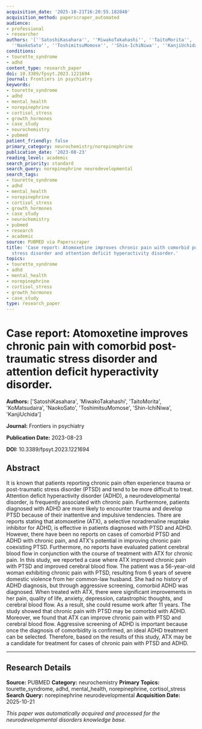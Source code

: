 ```yaml
---
acquisition_date: '2025-10-21T16:20:55.182040'
acquisition_method: paperscraper_automated
audience:
- professional
- researcher
authors: '[''SatoshiKasahara'', ''MiwakoTakahashi'', ''TaitoMorita'', ''KoMatsudaira'',
  ''NaokoSato'', ''ToshimitsuMomose'', ''Shin-IchiNiwa'', ''KanjiUchida'']'
conditions:
- tourette_syndrome
- adhd
content_type: research_paper
doi: 10.3389/fpsyt.2023.1221694
journal: Frontiers in psychiatry
keywords:
- tourette_syndrome
- adhd
- mental_health
- norepinephrine
- cortisol_stress
- growth_hormones
- case_study
- neurochemistry
- pubmed
patient_friendly: false
primary_category: neurochemistry/norepinephrine
publication_date: '2023-08-23'
reading_level: academic
search_priority: standard
search_query: norepinephrine neurodevelopmental
search_tags:
- tourette_syndrome
- adhd
- mental_health
- norepinephrine
- cortisol_stress
- growth_hormones
- case_study
- neurochemistry
- pubmed
- research
- academic
source: PUBMED via Paperscraper
title: 'Case report: Atomoxetine improves chronic pain with comorbid post-traumatic
  stress disorder and attention deficit hyperactivity disorder.'
topics:
- tourette_syndrome
- adhd
- mental_health
- norepinephrine
- cortisol_stress
- growth_hormones
- case_study
type: research_paper
---
```


# Case report: Atomoxetine improves chronic pain with comorbid post-traumatic stress disorder and attention deficit hyperactivity disorder.

**Authors:** ['SatoshiKasahara', 'MiwakoTakahashi', 'TaitoMorita', 'KoMatsudaira', 'NaokoSato', 'ToshimitsuMomose', 'Shin-IchiNiwa', 'KanjiUchida']

**Journal:** Frontiers in psychiatry

**Publication Date:** 2023-08-23

**DOI:** 10.3389/fpsyt.2023.1221694

## Abstract

It is known that patients reporting chronic pain often experience trauma or post-traumatic stress disorder (PTSD) and tend to be more difficult to treat. Attention deficit hyperactivity disorder (ADHD), a neurodevelopmental disorder, is frequently associated with chronic pain. Furthermore, patients diagnosed with ADHD are more likely to encounter trauma and develop PTSD because of their inattentive and impulsive tendencies. There are reports stating that atomoxetine (ATX), a selective noradrenaline reuptake inhibitor for ADHD, is effective in patients diagnosed with PTSD and ADHD. However, there have been no reports on cases of comorbid PTSD and ADHD with chronic pain, and ATX's potential in improving chronic pain coexisting PTSD. Furthermore, no reports have evaluated patient cerebral blood flow in conjunction with the course of treatment with ATX for chronic pain. In this study, we reported a case where ATX improved chronic pain with PTSD and improved cerebral blood flow. The patient was a 56-year-old woman exhibiting chronic pain with PTSD, resulting from 6 years of severe domestic violence from her common-law husband. She had no history of ADHD diagnosis, but through aggressive screening, comorbid ADHD was diagnosed. When treated with ATX, there were significant improvements in her pain, quality of life, anxiety, depression, catastrophic thoughts, and cerebral blood flow. As a result, she could resume work after 11 years. The study showed that chronic pain with PTSD may be comorbid with ADHD. Moreover, we found that ATX can improve chronic pain with PTSD and cerebral blood flow. Aggressive screening of ADHD is important because once the diagnosis of comorbidity is confirmed, an ideal ADHD treatment can be selected. Therefore, based on the results of this study, ATX may be a candidate for treatment for cases of chronic pain with PTSD and ADHD.

---

## Research Details

**Source:** PUBMED
**Category:** neurochemistry
**Primary Topics:** tourette_syndrome, adhd, mental_health, norepinephrine, cortisol_stress
**Search Query:** norepinephrine neurodevelopmental
**Acquisition Date:** 2025-10-21

*This paper was automatically acquired and processed for the neurodevelopmental disorders knowledge base.*
